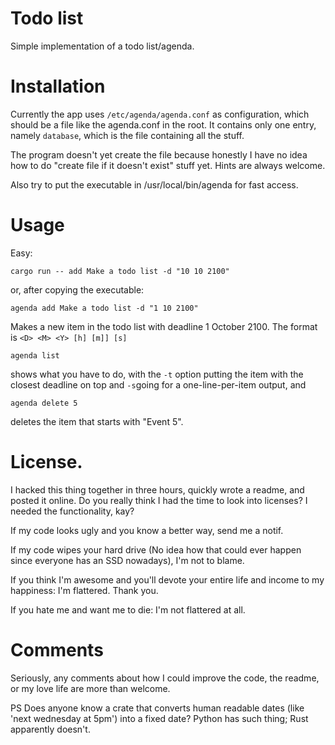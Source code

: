 # Todo list

Simple implementation of a todo list/agenda.

# Installation

Currently the app uses `/etc/agenda/agenda.conf` as configuration, which should be a file like the agenda.conf in the root. It contains only one entry, namely `database`, which is the file containing all the stuff.

The program doesn't yet create the file because honestly I have no idea how to do "create file if it doesn't exist" stuff yet. Hints are always welcome.

Also try to put the executable in /usr/local/bin/agenda for fast access.

# Usage

Easy:
```
cargo run -- add Make a todo list -d "10 10 2100"
```
or, after copying the executable:
```
agenda add Make a todo list -d "1 10 2100"
```
Makes a new item in the todo list with deadline 1 October 2100. The format is `<D> <M> <Y> [h] [m]] [s]`

```
agenda list
```
shows what you have to do, with the `-t` option putting the item with the closest deadline on top and `-s`going for a one-line-per-item output, and
```
agenda delete 5
```
deletes the item that starts with "Event 5".

# License.

I hacked this thing together in three hours, quickly wrote a readme, and posted it online. Do you really think I had the time to look into licenses? I needed the functionality, kay?

If my code looks ugly and you know a better way, send me a notif.

If my code wipes your hard drive (No idea how that could ever happen since everyone has an SSD nowadays), I'm not to blame.

If you think I'm awesome and you'll devote your entire life and income to my happiness: I'm flattered. Thank you.

If you hate me and want me to die: I'm not flattered at all.

# Comments

Seriously, any comments about how I could improve the code, the readme, or my love life are more than welcome.

PS Does anyone know a crate that converts human readable dates (like 'next wednesday at 5pm') into a fixed date? Python has such thing; Rust apparently doesn't.
